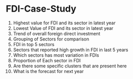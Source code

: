 # FDI-Case-Study
1) Highest value for FDI and its sector in latest year
2) Lowest Value of FDI and its sector in latest year
3) Trend of overall foreign direct investment
4) Grouping of Sectors for comparison
5) FDI in top 5 sectors
6)  Sectors that reported high growth in FDI in last 5 years
7) Which sectors has most variation in FDIs
8) Proportion of Each sector in FDI
9) Are there some specific clusters that are present here
10) What is the forecast for next year
